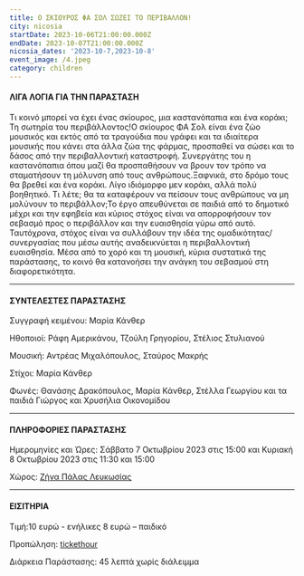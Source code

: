 ```yaml
---
title: Ο ΣΚΙΟΥΡΟΣ ΦΑ ΣΟΛ ΣΩΖΕΙ ΤΟ ΠΕΡΙΒΑΛΛΟΝ!
city: nicosia
startDate: 2023-10-06T21:00:00.000Z
endDate: 2023-10-07T21:00:00.000Z
nicosia_dates: '2023-10-7,2023-10-8'
event_image: /4.jpeg
category: children
---
```


#### ΛΙΓΑ ΛΟΓΙΑ ΓΙΑ ΤΗΝ ΠΑΡΑΣΤΑΣΗ

Τι κοινό μπορεί να έχει ένας σκίουρος, μια καστανόπαπια και ένα κοράκι; Τη σωτηρία του περιβάλλοντος!Ο σκίουρος ΦΑ Σολ είναι ένα ζώο μουσικός και εκτός από τα τραγούδια που γράφει και τα ιδιαίτερα μουσικής που κάνει στα άλλα ζώα της φάρμας, προσπαθεί να σώσει και το δάσος από την περιβαλλοντική καταστροφή. Συνεργάτης του η καστανόπαπια όπου μαζί θα προσπαθήσουν να βρουν τον τρόπο να σταματήσουν τη μόλυνση από τους ανθρώπους.Ξαφνικά, στο δρόμο τους θα βρεθεί και ένα κοράκι. Λίγο ιδιόμορφο μεν κοράκι, αλλά πολύ βοηθητικό. Τι λέτε; θα τα καταφέρουν να πείσουν τους ανθρώπους να μη μολύνουν το περιβάλλον;Το έργο απευθύνεται σε παιδιά από το δημοτικό μέχρι και την εφηβεία και κύριος στόχος είναι να απορροφήσουν τον σεβασμό προς ο περιβάλλον και την ευαισθησία γύρω από αυτό. Ταυτόχρονα, στόχος είναι να συλλάβουν την ιδέα της ομαδικότητας/συνεργασίας που μέσω αυτής αναδεικνύεται η περιβαλλοντική ευαισθησία. Μέσα από το χορό και τη μουσική, κύρια συστατικά της παράστασης, το κοινό θα κατανοήσει την ανάγκη του σεβασμού στη διαφορετικότητα.

***

#### ΣΥΝΤΕΛΕΣΤΕΣ ΠΑΡΑΣΤΑΣΗΣ

Συγγραφή κειμένου: Μαρία Κάνθερ

Ηθοποιοί: Ράφη Αμερικάνου, Τζούλη Γρηγορίου, Στέλιος Στυλιανού

Μουσική: Αντρέας Μιχαλόπουλος, Σταύρος Μακρής

Στίχοι: Μαρία Κάνθερ

Φωνές: Θανάσης Δρακόπουλος, Μαρία Κάνθερ, Στέλλα Γεωργίου και τα παιδιά Γιώργος και Χρυσήλια Οικονομίδου

***

#### ΠΛΗΡΟΦΟΡΙΕΣ ΠΑΡΑΣΤΑΣΗΣ

Ημερομηνίες και Ώρες: Σάββατο 7 Οκτωβρίου 2023 στις 15:00 και Κυριακή 8 Οκτωβρίου 2023 στις 11:30 και 15:00

Χώρος: [Ζήνα Πάλας Λευκωσίας](https://www.google.com/maps/place/Zena+Palace/@35.1679027,33.3563242,17z/data=!4m10!1m2!2m1!1zzrbOt869zrEgz4DOsc67zrvOsc-C!3m6!1s0x14de17574c21cfe3:0x917576c38fb1c7c3!8m2!3d35.1680836!4d33.358875!15sChXOts63zr3OsSDPgM6xzrvOu86xz4KSAQ1lbnRlcnRhaW5tZW504AEA!16s%2Fg%2F1tg0h7h8?entry=ttu)

***

#### ΕΙΣΙΤΗΡΙΑ

Τιμή:10 ευρώ - ενήλικες 8 ευρώ – παιδικό

Προπώληση: [tickethour](https://shop.tickethour.com/showEventInformation.html?idEvent=4355)

Διάρκεια Παράστασης: 45 λεπτά χωρίς διάλειμμα

